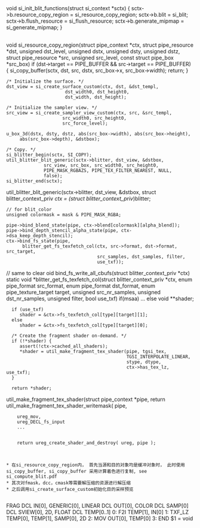 
##

void si_init_blit_functions(struct si_context *sctx)
{
	sctx->b.resource_copy_region = si_resource_copy_region;
	sctx->b.blit = si_blit;
	sctx->b.flush_resource = si_flush_resource;
	sctx->b.generate_mipmap = si_generate_mipmap;
}


## 

void si_resource_copy_region(struct pipe_context *ctx,
			     struct pipe_resource *dst,
			     unsigned dst_level,
			     unsigned dstx, unsigned dsty, unsigned dstz,
			     struct pipe_resource *src,
			     unsigned src_level,
			     const struct pipe_box *src_box)
	if (dst->target == PIPE_BUFFER && src->target == PIPE_BUFFER) {
		si_copy_buffer(sctx, dst, src, dstx, src_box->x, src_box->width);
		return;
	}


	/* Initialize the surface. */
	dst_view = si_create_surface_custom(ctx, dst, &dst_templ,
					      dst_width0, dst_height0,
					      dst_width, dst_height);

	/* Initialize the sampler view. */
	src_view = si_create_sampler_view_custom(ctx, src, &src_templ,
						 src_width0, src_height0,
						 src_force_level);

	u_box_3d(dstx, dsty, dstz, abs(src_box->width), abs(src_box->height),
		 abs(src_box->depth), &dstbox);

	/* Copy. */
	si_blitter_begin(sctx, SI_COPY);
	util_blitter_blit_generic(sctx->blitter, dst_view, &dstbox,
				  src_view, src_box, src_width0, src_height0,
				  PIPE_MASK_RGBAZS, PIPE_TEX_FILTER_NEAREST, NULL,
				  false);
	si_blitter_end(sctx);



util_blitter_blit_generic(sctx->blitter, dst_view, &dstbox,
   struct blitter_context_priv *ctx = (struct blitter_context_priv*)blitter;

    // for blit_color
    unsigned colormask = mask & PIPE_MASK_RGBA;

    pipe->bind_blend_state(pipe, ctx->blend[colormask][alpha_blend]);
    pipe->bind_depth_stencil_alpha_state(pipe, ctx->dsa_keep_depth_stencil);
    ctx->bind_fs_state(pipe,
          blitter_get_fs_texfetch_col(ctx, src->format, dst->format, src_target,
                                      src_samples, dst_samples, filter,
                                      use_txf));
   

// same to clear oid bind_fs_write_all_cbufs(struct blitter_context_priv *ctx)
static void *blitter_get_fs_texfetch_col(struct blitter_context_priv *ctx,
                                         enum pipe_format src_format,
                                         enum pipe_format dst_format,
                                         enum pipe_texture_target target,
                                         unsigned src_nr_samples,
                                         unsigned dst_nr_samples,
                                         unsigned filter,
                                         bool use_txf)
    if(msaa) ...
    else 
      void **shader;

      if (use_txf)
         shader = &ctx->fs_texfetch_col[type][target][1];
      else
         shader = &ctx->fs_texfetch_col[type][target][0];

      /* Create the fragment shader on-demand. */
      if (!*shader) {
         assert(!ctx->cached_all_shaders);
         *shader = util_make_fragment_tex_shader(pipe, tgsi_tex,
                                                 TGSI_INTERPOLATE_LINEAR,
                                                 stype, dtype,
                                                 ctx->has_tex_lz, use_txf);
      }

      return *shader;

util_make_fragment_tex_shader(struct pipe_context *pipe,
   return util_make_fragment_tex_shader_writemask( pipe,
        
        ureg_mov,
        ureg_DECL_fs_input
        ...


        return ureg_create_shader_and_destroy( ureg, pipe );

```


* 在si_resource_copy_region内， 首先当源和目的对象均是缓冲对象时， 此时使用si_copy_buffer, si_copy_buffer 采用计算着色进行复制, see si_compute_blit.pdf
* 其次对fmask，dcc，cmask等需要解压缩的资源进行解压缩
* 之后调用si_create_surface_custom初始化目的采样预览


```
FRAG
DCL IN[0], GENERIC[0], LINEAR
DCL OUT[0], COLOR
DCL SAMP[0]
DCL SVIEW[0], 2D, FLOAT
DCL TEMP[0..1]
  0: F2I TEMP[1], IN[0]
  1: TXF_LZ TEMP[0], TEMP[1], SAMP[0], 2D
  2: MOV OUT[0], TEMP[0]
  3: END
$1 = void
```
